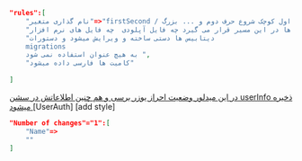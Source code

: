 ```json
"rules":[
    "نام گذاری متغیر"=>"firstSecond / شروع حرف اول کوچک شروع حرف دوم و ... بزرگ",
    "فایل ها در این مسیر قرار می گیرد چه فایل آپلودی  چه فایل های نرم افزار"=>"/public/dist",
    "دیتابیس ها دستی ساخته و ویرایش میشود و دستورات
    migrations
    به هیچ عنوان استفاده نمی شود ",
    "کامیت ها فارسی داده میشود"
    
]
```


  [ در این میدلور وضعیت احراز یوزر برسی و هم چنین اطلاعاتش در سشن userInfo ذخیره میشود ](app/Http/Middleware/UserAuth.php)[UserAuth]
  [add style]
```json
"Number of changes"="1":[
    "Name"=>
    ""
]
```
